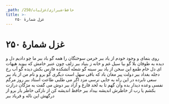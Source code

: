 ```yaml
---
_path: /حافظ-شیرازی/غزلیات/250
title: >-
    غزل شمارهٔ ۲۵۰
---
```

# غزل شمارهٔ ۲۵۰

روی بنمای و وجود خودم از یاد ببر
خرمن سوختگان را همه گو باد ببر
ما چو دادیم دل و دیده به طوفان بلا
گو بیا سیل غم و خانه ز بنیاد ببر
زلف چون عنبر خامش که ببوید هیهات
ای دل خام طمع این سخن از یاد ببر
سینه گو شعله آتشکده فارس بکش
دیده گو آب رخ دجله بغداد ببر
دولت پیر مغان باد که باقی سهل است
دیگری گو برو و نام من از یاد ببر
سعی نابرده در این راه به جایی نرسی
مزد اگر می طلبی طاعت استاد ببر
روز مرگم نفسی وعده دیدار بده
وان گهم تا به لحد فارغ و آزاد ببر
دوش می گفت به مژگان درازت بکشم
یا رب از خاطرش اندیشه بیداد ببر
حافظ اندیشه کن از نازکی خاطر یار
برو از درگهش این ناله و فریاد ببر

